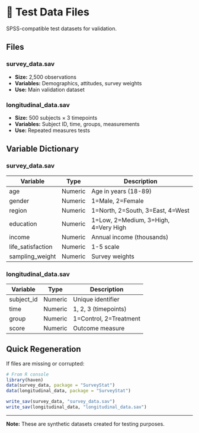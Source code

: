 # 📁 Test Data Files

SPSS-compatible test datasets for validation.

## Files

### survey_data.sav
- **Size:** 2,500 observations
- **Variables:** Demographics, attitudes, survey weights
- **Use:** Main validation dataset

### longitudinal_data.sav
- **Size:** 500 subjects × 3 timepoints
- **Variables:** Subject ID, time, groups, measurements
- **Use:** Repeated measures tests

## Variable Dictionary

### survey_data.sav
| Variable | Type | Description |
|----------|------|-------------|
| age | Numeric | Age in years (18-89) |
| gender | Numeric | 1=Male, 2=Female |
| region | Numeric | 1=North, 2=South, 3=East, 4=West |
| education | Numeric | 1=Low, 2=Medium, 3=High, 4=Very High |
| income | Numeric | Annual income (thousands) |
| life_satisfaction | Numeric | 1-5 scale |
| sampling_weight | Numeric | Survey weights |

### longitudinal_data.sav
| Variable | Type | Description |
|----------|------|-------------|
| subject_id | Numeric | Unique identifier |
| time | Numeric | 1, 2, 3 (timepoints) |
| group | Numeric | 1=Control, 2=Treatment |
| score | Numeric | Outcome measure |

## Quick Regeneration

If files are missing or corrupted:
```r
# From R console
library(haven)
data(survey_data, package = "SurveyStat")
data(longitudinal_data, package = "SurveyStat")

write_sav(survey_data, "survey_data.sav")
write_sav(longitudinal_data, "longitudinal_data.sav")
```

---
**Note:** These are synthetic datasets created for testing purposes.